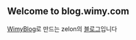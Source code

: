 ## Welcome to blog.wimy.com

 [WimyBlog](https://github.com/zelon/WimyBlog)로 만드는 zelon의 [블로그](http://blog.wimy.com)입니다
